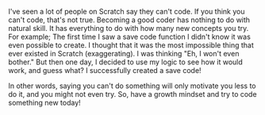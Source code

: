I've seen a lot of people on Scratch say they can't code. If you think you can't code, that's not true. Becoming a good coder has nothing to do with natural skill. It has everything to do with how many new concepts you try. For example; The first time I saw a save code function I didn't know it was even possible to create. I thought that it was the most impossible thing that ever existed in Scratch (exaggerating). I was thinking "Eh, I won't even bother." But then one day, I decided to use my logic to see how it would work, and guess what? I successfully created a save code!

In other words, saying you can't do something will only motivate you less to do it, and you might not even try. So, have a growth mindset and try to code something new today!